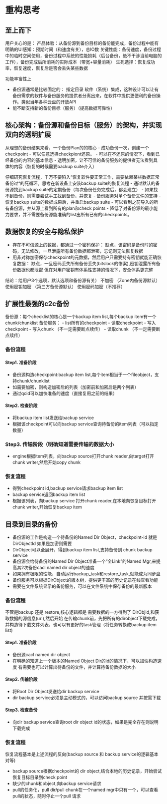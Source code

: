 # 重构思考

## 至上而下
用户关心的是：
产品体验：从备份源到备份目标的备份能完成，备份过程中能有明确的UI感知：预期时间（和速度有关），总IO数
关键性能：备份速度，备份过程中的临时空间使用，备份过程中系统的性能损耗（后台备份，绝不干涉当前电脑的工作），备份完成后所消耗的实际成本（带宽+容量消耗）
生死选择：恢复成功率，恢复速度，恢复后是否会丢失某些数据

功能丰富性上
- 备份源通常是比较固定的：
    指定目录
    软件（系统）集成，这种设计可以让有备份需求的软件与备份服务的提供者分离出来，在软件中提供更便利的备份操作。类似当年各种云盘的开放API
- 能不断支持新的备份目标（服务）（提高数据可靠性）

## 核心架构：备份源和备份目标（服务）的架构，并实现双向的透明扩展
从理想的备份结果来看，一个备份Plan的的核心
    - 成功备份一次，创建一个checkpoint
    - 可以任意选择checkpiont还原。
    - 可以在不还原的情况下，看到已经备份的内容的基本信息
    - 透明加密，让不可信的备份服务的提供者无法看到具体的内容（恢复的时候需要backup suite介入）

仔细研究恢复流程，千万不要陷入“恢复软件要正常工作，需要依赖某些数据正常备份过“的死循环。思考在新设备上安装backup suite的恢复流程
    - 通过默认的备份源找到backup suite的定期备份（每次备份任务完成后，都会建立）
    - 如果找不到备份，则需要尝试手工找到备份，并恢复
      - 备份服务对单个备份文件的支持
    - 恢复backup suite的数据成果后，并重启backup suite
    - 可以看到之前导入的所有备份源，并从源上看到所有的plan和check points
    - 降低了对备份源的最小能力要求，并不需要备份源能准确的list出所有已有的checkpoints。


## 数据恢复的安全与隐私保护
- 存在不可信源上的数据，都通过一个密码保护：
  缺点，该密码是备份时的密码，无法修改，一旦泄露所有备份数据都泄密，忘记则无法恢复数据
- 用非对称加密保存checkpoint的元数据，然后用户只需要持有密钥就能正确恢复数据：
  缺点，一旦密码丢失所有备份丢失(bitslock的惨案),密钥泄露所有备份数据也都泄密
  但在对用户密钥有体系性支持的情况下，安全体系更完整

结论：给用户3个选项，默认选项和备份源有关）
    不加密 （Zone内备份源默认）
    使用密钥加密 （第三方备份源默认）
    使用密码加密（不推荐）

## 扩展性最强的c2c备份
备份源：每个checklist的核心是一个backup item list,每个backup item有一个chunk/chunklist
备份服务：
    - list所有的checkpoint
    - 读取checkpoint
    - 写入checkpoint
    - 写入chunk （不一定需要断点续传）
    - 读取chunk （不一定需要断点续传）


### 备份流程
#### Step1. 准备阶段
- 备份源构造checkpoint:backup item list,每个item相当于一个fileobject，支持chunk/chunklist
- 如需要加密，则构造加密后的列表（加密前和加密后是两个列表） 
- 通过qcid可以加快准备的速度（直接复用之前的结果）

#### Step2. 检查阶段
- 将backup item list发送给backup service
- 根据该checkpoint可以向backup service查询待备份的item列表（可以指定数量）

### Step3. 传输阶段（明确知道需要传输的数据大小
- engine根据item列表，向backup source打开chunk reader,向target打开chunk writer,然后开始copy chunk


### 恢复流程
- 得到checkpoint id,backup service请求backup item list
- backup service返回backup item list
- 根据该列表，向backup service 打开chunk reader,在本地向恢复目标打开chunk writer,开始恢复backup item



## 目录到目录的备份
- 备份源的工作是构造一个待备份的Named Dir Object，checkpoint-id 就是 DirObjectId
  如果是加密则需要
- DirObject可以全展开，得到backup item list,支持备份到 chunk backup service
- 备份源会给待备份的Named Dir Object准备一个“全Link”的Named Mgr,来提高其2次备份cacl named dir object的速度
- 如果拥有极限的性能，自动运行backup_task和restore_task,就能成为同步盘
- 备份服务可以根据DirObject的版本树，提供更丰富的历史记录在线查看功能
- 需要在文件系统显示的备份服务，可以在文件系统中保存备份的最新版本

### 备份流程
不管是backup 还是 restore,核心逻辑都是 需要数据的一方得到了 DirObjId,和获取数据的源信息(url),然后开始
在传输chunk前，先把所有的dirobject下载完成，并构造待下载文件列表，也可以有更好的task管理（将任务转换成backup item list)

#### Step1. 准备阶段
- 备份源cacl named dir object
- 在明确的知道上一个版本的Named Object Dir的id的情况下，可以加快构造速度 
  有需要也可以计算出待备份的文件，并计算待备份数据的大小

#### Step2. 传输阶段
- 将Root Dir Object发送给dir backup service
- dir backup service必须是主动模式的，可以访问backup source 并按需下载

#### Step3. 检查备份
- 向dir backup service查询root dir object id的状态，如果是完全存在则说明下载完成

### 恢复流程
恢复流程基本是上述流程的反向(backup source 和 backup service的逻辑基本对等)

- backup source根据checkpoint的 dir object,结合本地的历史记录，开始尝试恢复目标目录到check point
- 缺少的chunk和object,向backup service请求
- pull的任务化，pull dir/pull chunk在一个named mgr中只有一个，可以查看pull的状态，随时停止一个pull 请求







